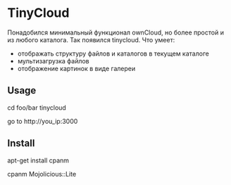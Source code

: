 TinyCloud
=========

Понадобился минимальный функционал ownCloud, но более простой и из любого каталога. Так появился tinycloud.
Что умеет:
* отображать структуру файлов и каталогов в текущем каталоге
* мультизагрузка файлов
* отображение картинок в виде галереи

## Usage

cd foo/bar
tinycloud

go to http://you_ip:3000

## Install

apt-get install cpanm

cpanm Mojolicious::Lite

